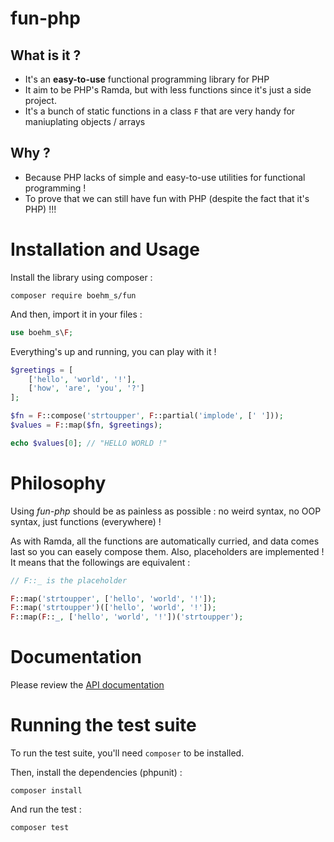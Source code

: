 # fun-php

## What is it ? 

- It's an **easy-to-use** functional programming library for PHP
- It aim to be PHP's Ramda, but with less functions since it's just a side project.
- It's a bunch of static functions in a class `F` that are very handy for maniuplating objects / arrays

## Why ? 

- Because PHP lacks of simple and easy-to-use utilities for functional programming !
- To prove that we can still have fun with PHP (despite the fact that it's PHP) !!!

# Installation and Usage

Install the library using composer : 

```
composer require boehm_s/fun
```

And then, import it in your files :

```php
use boehm_s\F;
```

Everything's up and running, you can play with it !

```php
$greetings = [
    ['hello', 'world', '!'],
    ['how', 'are', 'you', '?']
];

$fn = F::compose('strtoupper', F::partial('implode', [' ']));
$values = F::map($fn, $greetings);

echo $values[0]; // "HELLO WORLD !"
```

# Philosophy

Using *fun-php* should be as painless as possible : no weird syntax, no OOP syntax, just functions (everywhere) !

As with Ramda, all the functions are automatically curried, and data comes last so you can easely compose them. Also, placeholders are implemented !
It means that the followings are equivalent : 

```php
// F::_ is the placeholder

F::map('strtoupper', ['hello', 'world', '!']);
F::map('strtoupper')(['hello', 'world', '!']);
F::map(F::_, ['hello', 'world', '!'])('strtoupper');
```

# Documentation

Please review the [API documentation](/classboehm__s_1_1F.html#a1712c41e5be41e6f6e2088ed5d54a864 "API documentation")

# Running the test suite

To run the test suite, you'll need `composer` to be installed. 

Then, install the dependencies (phpunit) : 

```
composer install
```

And run the test : 

```
composer test
```
